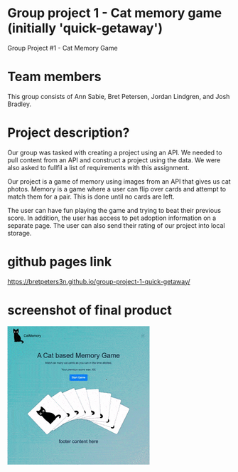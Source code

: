# Group project 1 - Cat memory game (initially 'quick-getaway')

Group Project #1 - Cat Memory Game

# Team members

This group consists of Ann Sabie, Bret Petersen, Jordan Lindgren, and Josh Bradley.

# Project description?

Our group was tasked with creating a project using an API. We needed to pull content from an API and construct a project using the data. We were also asked to fullfil a list of requirements with this assignment.

Our project is a game of memory using images from an API that gives us cat photos. Memory is a game where a user can flip over cards and attempt to match them for a pair. This is done until no cards are left.

The user can have fun playing the game and trying to beat their previous score. In addition, the user has access to pet adoption information on a separate page. The user can also send their rating of our project into local storage.

# github pages link

https://bretpeters3n.github.io/group-project-1-quick-getaway/

# screenshot of final product

![screenshot of final product](./img/cat-memory.gif)
